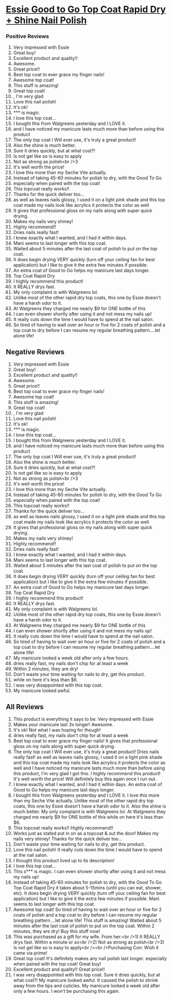 # [Essie Good to Go Top Coat Rapid Dry + Shine Nail Polish](https://products.checkmycream.com/products/Essie-Good-to-Go-Top-Coat-Rapid-Dry-+-Shine-Nail-Polish.html)

### Positive Reviews

<ol>
      <li>Very impressed with Essie</li>
      <li>Great buy!</li>
      <li>Excellent product and quality!!</li>
      <li>Awesome.</li>
      <li>Great price!!</li>
      <li>Best top coat to ever grace my finger nails!</li>
      <li>Awesome top coat!</li>
      <li>This stuff is amazing!</li>
      <li>Great top coat!  </li>
      <li>, I&#x27;m very glad</li>
      <li>Love this nail polish!</li>
      <li>It&#x27;s ok!</li>
      <li>*** is magic.</li>
      <li>I love this top coat...</li>
      <li>I bought this from Walgreens yesterday and I LOVE it.</li>
      <li>and I have noticed my manicure lasts much more than before using this product</li>
      <li>The only top coat I Will ever use, it&#x27;s truly a great product!</li>
      <li>Also the shine is much better.</li>
      <li>Sure it dries quickly, but at what cost?!</li>
      <li>Is not gel like so is easy to apply</li>
      <li>Not as strong as polish&lt;br /&gt;3</li>
      <li>It&#x27;s well worth the price!</li>
      <li>I love this more than my Seche Vite actually.</li>
      <li>Instead of taking 45-60 minutes for polish to dry, with the Good To Go</li>
      <li>especially when paired with the top coat!</li>
      <li>This topcoat really works!!</li>
      <li>Thanks for the quick deliver too...</li>
      <li>as well as leaves nails glossy, I used it on a light pink shade and this top coat made my nails look like acrylics it protects the color as well</li>
      <li>It gives that professional gloss on my nails along with super quick drying.</li>
      <li>Makes my nails very shiney!</li>
      <li>Highly recommend!!</li>
      <li>Dries nails really fast!</li>
      <li>I knew exactly what I wanted, and I had it within days.  </li>
      <li>Mani seems to last longer with this top coat.</li>
      <li>Waited about 5 minutes after the last coat of polish to put on the top coat.</li>
      <li>It does begin drying VERY quickly (turn off your ceiling fan for best application) but I like to give it the extra few minutes if possible.  </li>
      <li>An extra coat of Good to Go helps my manicure last days longer.</li>
      <li>Top Coat Rapid Dry</li>
      <li>I highly recommend this product!</li>
      <li>It REALLY drys fast.</li>
      <li>My only complaint is with Walgreens lol.</li>
      <li>Unlike most of the other  rapid dry top coats, this one by Essie doesn&#x27;t have a harsh odor to it.</li>
      <li>At Walgreens they charged me nearly $9 for ONE bottle of this</li>
      <li>I can even shower shortly after using it and not mess my nails up!</li>
      <li>It really cuts down the time I would have to spend at the nail salon.</li>
      <li>So tired of having to wait over an hour or five for 2 coats of polish and a top coat to dry before I can resume my regular breathing pattern....let alone life!</li>
</ol>


<h2>Negative Reviews</h2>
<ol>
<li> Very impressed with Essie</li>
<li> Great buy!</li>
<li> Excellent product and quality!!</li>
<li> Awesome.</li>
<li> Great price!!</li>
<li> Best top coat to ever grace my finger nails!</li>
<li> Awesome top coat!</li>
<li> This stuff is amazing!</li>
<li> Great top coat!  </li>
<li> , I&#x27;m very glad</li>
<li> Love this nail polish!</li>
<li> It&#x27;s ok!</li>
<li> *** is magic.</li>
<li> I love this top coat...</li>
<li> I bought this from Walgreens yesterday and I LOVE it.</li>
<li> and I have noticed my manicure lasts much more than before using this product</li>
<li> The only top coat I Will ever use, it&#x27;s truly a great product!</li>
<li> Also the shine is much better.</li>
<li> Sure it dries quickly, but at what cost?!</li>
<li> Is not gel like so is easy to apply</li>
<li> Not as strong as polish&lt;br /&gt;3</li>
<li> It&#x27;s well worth the price!</li>
<li> I love this more than my Seche Vite actually.</li>
<li> Instead of taking 45-60 minutes for polish to dry, with the Good To Go</li>
<li> especially when paired with the top coat!</li>
<li> This topcoat really works!!</li>
<li> Thanks for the quick deliver too...</li>
<li> as well as leaves nails glossy, I used it on a light pink shade and this top coat made my nails look like acrylics it protects the color as well</li>
<li> It gives that professional gloss on my nails along with super quick drying.</li>
<li> Makes my nails very shiney!</li>
<li> Highly recommend!!</li>
<li> Dries nails really fast!</li>
<li> I knew exactly what I wanted, and I had it within days.  </li>
<li> Mani seems to last longer with this top coat.</li>
<li> Waited about 5 minutes after the last coat of polish to put on the top coat.</li>
<li> It does begin drying VERY quickly (turn off your ceiling fan for best application) but I like to give it the extra few minutes if possible.  </li>
<li> An extra coat of Good to Go helps my manicure last days longer.</li>
<li> Top Coat Rapid Dry</li>
<li> I highly recommend this product!</li>
<li> It REALLY drys fast.</li>
<li> My only complaint is with Walgreens lol.</li>
<li> Unlike most of the other  rapid dry top coats, this one by Essie doesn&#x27;t have a harsh odor to it.</li>
<li> At Walgreens they charged me nearly $9 for ONE bottle of this</li>
<li> I can even shower shortly after using it and not mess my nails up!</li>
<li> It really cuts down the time I would have to spend at the nail salon.</li>
<li> So tired of having to wait over an hour or five for 2 coats of polish and a top coat to dry before I can resume my regular breathing pattern....let alone life!</li>
<li> My manicure looked a week old after only a few hours.</li>
<li> dries really fast, my nails don&#x27;t chip for at least a week</li>
<li> Within 2 minutes, they are dry!</li>
<li> Don&#x27;t waste your time waiting for nails to dry, get this product.</li>
<li> while on here it&#x27;s less than $6.</li>
<li> I was very disappointed with this top coat.</li>
<li> My manicure looked awful.</li>
</ol>

<h2>All Reviews</h2>

<ol>
    <li> This product is everything it says to be. Very impressed with Essie</li>
    <li> Makes your manicure last 3x longer! Awesome.</li>
    <li> It&#x27;s ok! Not what I was hoping for though!</li>
    <li> dries really fast, my nails don&#x27;t chip for at least a week</li>
    <li> Best top coat to ever grace my finger nails! It gives that professional gloss on my nails along with super quick drying.</li>
    <li> The only top coat I Will ever use, it&#x27;s truly a great product! Dries nails really fast! as well as leaves nails glossy, I used it on a light pink shade and this top coat made my nails look like acrylics it protects the color as well and I have noticed my manicure lasts much more than before using this product, I&#x27;m very glad I got this. I highly recommend this product! It&#x27;s well worth the price! Will definitely buy this again once I run out.</li>
    <li> I knew exactly what I wanted, and I had it within days.  An extra coat of Good to Go helps my manicure last days longer.</li>
    <li> I bought this from Walgreens yesterday and I LOVE it. I love this more than my Seche Vite actually. Unlike most of the other  rapid dry top coats, this one by Essie doesn&#x27;t have a harsh odor to it. Also the shine is much better. My only complaint is with Walgreens lol. At Walgreens they charged me nearly $9 for ONE bottle of this while on here it&#x27;s less than $6.</li>
    <li> This topcoat really works!! Highly recommend!!</li>
    <li> Works just as stated put in on as a topcoat &amp; out the door! Makes my nails very shiney! Thanks for the quick deliver too...</li>
    <li> Don&#x27;t waste your time waiting for nails to dry, get this product.</li>
    <li> Love this nail polish! It really cuts down the time I would have to spend at the nail salon.</li>
    <li> I thought this product lived up to its description!</li>
    <li> I love this top coat...</li>
    <li> This s*** is magic. I can even shower shortly after using it and not mess my nails up!</li>
    <li> Instead of taking 45-60 minutes for polish to dry, with the Good To Go Top Coat Rapid Dry it takes about 5-15mins (until you can eat, shower, etc).  It does begin drying VERY quickly (turn off your ceiling fan for best application) but I like to give it the extra few minutes if possible.  Mani seems to last longer with this top coat.</li>
    <li> Awesome top coat! So tired of having to wait over an hour or five for 2 coats of polish and a top coat to dry before I can resume my regular breathing pattern....let alone life! This stuff is amazing! Waited about 5 minutes after the last coat of polish to put on the top coat. Within 2 minutes, they are dry! Buy this stuff now!</li>
    <li> This was purchased as a gift for my wife. From her:&lt;br /&gt;1) It REALLY drys fast. Within a minute or so&lt;br /&gt;2) Not as strong as polish&lt;br /&gt;3) Is not gel like so is easy to apply&lt;br /&gt;&lt;br /&gt;Purchasing Con: Wish it came via prime!</li>
    <li> Great top coat!  It&#x27;s definitely makes any nail polish last longer. especially when paired with the top coat! Great buy!</li>
    <li> Excellent product and quality!! Great price!!</li>
    <li> I was very disappointed with this top coat. Sure it dries quickly, but at what cost?! My manicure looked awful. It caused the polish to shrink away from the tips and cuticles. My manicure looked a week old after only a few hours. I won&#x27;t be purchasing this again.</li>
</ol>




